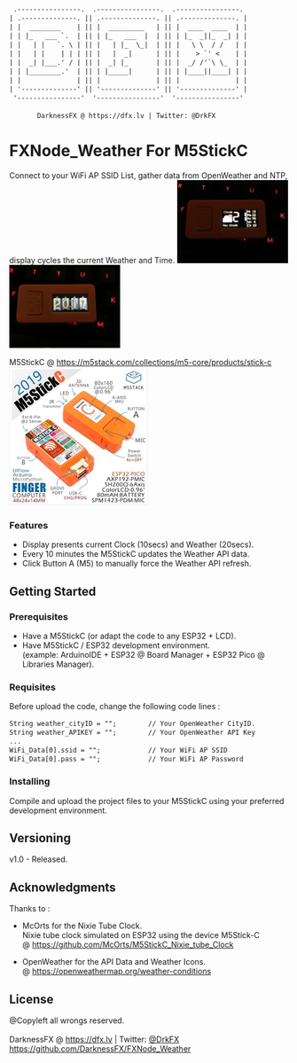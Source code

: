      .----------------.  .----------------.  .----------------. 
    | .--------------. || .--------------. || .--------------. |
    | |  ________    | || |  _________   | || |  ____  ____  | |
    | | |_   ___ `.  | || | |_   ___  |  | || | |_  _||_  _| | |
    | |   | |   `. \ | || |   | |_  \_|  | || |   \ \  / /   | |
    | |   | |    | | | || |   |  _|      | || |    > `' <    | |
    | |  _| |___.' / | || |  _| |_       | || |  _/ /'`\ \_  | |
    | | |________.'  | || | |_____|      | || | |____||____| | |
    | |              | || |              | || |              | |
    | '--------------' || '--------------' || '--------------' |
     '----------------'  '----------------'  '----------------' 

           DarknessFX @ https://dfx.lv | Twitter: @DrkFX

# FXNode_Weather For M5StickC

Connect to your WiFi AP SSID List, gather data from OpenWeather and NTP, display cycles the current Weather and Time.
<img src="https://github.com/DarknessFX/FXNode_Weather/blob/master/.git_img/img1.jpg" width="200"/><img src="https://github.com/DarknessFX/FXNode_Weather/blob/master/.git_img/img2.jpg" width="200"/>

M5StickC @ https://m5stack.com/collections/m5-core/products/stick-c <br/>
<img src="https://github.com/DarknessFX/FXNode_Weather/blob/master/.git_img/M5Stick-C.jpg" width="250"/>

### Features

- Display presents current Clock (10secs) and Weather (20secs).
- Every 10 minutes the M5StickC updates the Weather API data.
- Click Button A (M5) to manually force the Weather API refresh.

## Getting Started

### Prerequisites

- Have a M5StickC (or adapt the code to any ESP32 + LCD).
- Have M5StickC / ESP32 development environment. <br/> (example: ArduinoIDE + ESP32 @ Board Manager + ESP32 Pico @ Libraries Manager).

### Requisites

Before upload the code, change the following code lines :
```
String weather_cityID = "";        // Your OpenWeather CityID. 
String weather_APIKEY = "";        // Your OpenWeather API Key
...
WiFi_Data[0].ssid = "";            // Your WiFi AP SSID
WiFi_Data[0].pass = "";            // Your WiFi AP Password
```

### Installing

Compile and upload the project files to your M5StickC using your preferred development environment. 

## Versioning

v1.0 - Released.

## Acknowledgments

Thanks to :
- McOrts for the Nixie Tube Clock.<br/>
  Nixie tube clock simulated on ESP32 using the device M5Stick-C <br/>
  @ https://github.com/McOrts/M5StickC_Nixie_tube_Clock

- OpenWeather for the API Data and Weather Icons. <br/>
  @ https://openweathermap.org/weather-conditions

## License

@Copyleft all wrongs reserved. <br/><br/>
DarknessFX @ <a href="https://dfx.lv" target="_blank">https://dfx.lv</a> | Twitter: <a href="https://twitter.com/DrkFX" target="_blank">@DrkFX</a> <br/>https://github.com/DarknessFX/FXNode_Weather
